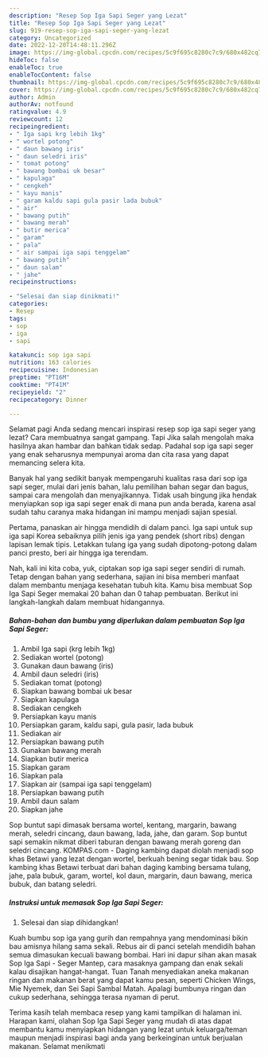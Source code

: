```yaml
---
description: "Resep Sop Iga Sapi Seger yang Lezat"
title: "Resep Sop Iga Sapi Seger yang Lezat"
slug: 919-resep-sop-iga-sapi-seger-yang-lezat
category: Uncategorized
date: 2022-12-20T14:48:11.296Z
image: https://img-global.cpcdn.com/recipes/5c9f695c8280c7c9/680x482cq70/sop-iga-sapi-seger-foto-resep-utama.jpg
hideToc: false
enableToc: true
enableTocContent: false
thumbnail: https://img-global.cpcdn.com/recipes/5c9f695c8280c7c9/680x482cq70/sop-iga-sapi-seger-foto-resep-utama.jpg
cover: https://img-global.cpcdn.com/recipes/5c9f695c8280c7c9/680x482cq70/sop-iga-sapi-seger-foto-resep-utama.jpg
author: Admin
authorAv: notfound
ratingvalue: 4.9
reviewcount: 12
recipeingredient:
- " Iga sapi krg lebih 1kg"
- " wortel potong"
- " daun bawang iris"
- " daun seledri iris"
- " tomat potong"
- " bawang bombai uk besar"
- " kapulaga"
- " cengkeh"
- " kayu manis"
- " garam kaldu sapi gula pasir lada bubuk"
- " air"
- " bawang putih"
- " bawang merah"
- " butir merica"
- " garam"
- " pala"
- " air sampai iga sapi tenggelam"
- " bawang putih"
- " daun salam"
- " jahe"
recipeinstructions:

- "Selesai dan siap dinikmati!"
categories:
- Resep
tags:
- sop
- iga
- sapi

katakunci: sop iga sapi 
nutrition: 163 calories
recipecuisine: Indonesian
preptime: "PT16M"
cooktime: "PT41M"
recipeyield: "2"
recipecategory: Dinner

---
```



Selamat pagi Anda sedang mencari inspirasi resep sop iga sapi seger yang lezat? Cara membuatnya sangat gampang. Tapi Jika salah mengolah maka hasilnya akan hambar dan bahkan tidak sedap. Padahal sop iga sapi seger yang enak seharusnya mempunyai aroma dan cita rasa yang dapat memancing selera kita.


Banyak hal yang sedikit banyak mempengaruhi kualitas rasa dari sop iga sapi seger, mulai dari jenis bahan, lalu pemilihan bahan segar dan bagus, sampai cara mengolah dan menyajikannya. Tidak usah bingung jika hendak menyiapkan sop iga sapi seger enak di mana pun anda berada, karena asal sudah tahu caranya maka hidangan ini mampu menjadi sajian spesial.

Pertama, panaskan air hingga mendidih di dalam panci. Iga sapi untuk sup iga sapi Korea sebaiknya pilih jenis iga yang pendek (short ribs) dengan lapisan lemak tipis. Letakkan tulang iga yang sudah dipotong-potong dalam panci presto, beri air hingga iga terendam.


Nah, kali ini kita coba, yuk, ciptakan sop iga sapi seger sendiri di rumah. Tetap dengan bahan yang sederhana, sajian ini bisa memberi manfaat dalam membantu menjaga kesehatan tubuh kita. Kamu bisa membuat Sop Iga Sapi Seger memakai 20 bahan dan 0 tahap pembuatan. Berikut ini langkah-langkah dalam membuat hidangannya.

<!--inarticleads1-->

##### Bahan-bahan dan bumbu yang diperlukan dalam pembuatan Sop Iga Sapi Seger:

1. Ambil  Iga sapi (krg lebih 1kg)
1. Sediakan  wortel (potong)
1. Gunakan  daun bawang (iris)
1. Ambil  daun seledri (iris)
1. Sediakan  tomat (potong)
1. Siapkan  bawang bombai uk besar
1. Siapkan  kapulaga
1. Sediakan  cengkeh
1. Persiapkan  kayu manis
1. Persiapkan  garam, kaldu sapi, gula pasir, lada bubuk
1. Sediakan  air
1. Persiapkan  bawang putih
1. Gunakan  bawang merah
1. Siapkan  butir merica
1. Siapkan  garam
1. Siapkan  pala
1. Siapkan  air (sampai iga sapi tenggelam)
1. Persiapkan  bawang putih
1. Ambil  daun salam
1. Siapkan  jahe


Sop buntut sapi dimasak bersama wortel, kentang, margarin, bawang merah, seledri cincang, daun bawang, lada, jahe, dan garam. Sop buntut sapi semakin nikmat diberi taburan dengan bawang merah goreng dan seledri cincang. KOMPAS.com - Daging kambing dapat diolah menjadi sop khas Betawi yang lezat dengan wortel, berkuah bening segar tidak bau. Sop kambing khas Betawi terbuat dari bahan daging kambing bersama tulang, jahe, pala bubuk, garam, wortel, kol daun, margarin, daun bawang, merica bubuk, dan batang seledri. 

<!--inarticleads2-->

##### Instruksi untuk memasak Sop Iga Sapi Seger:


1. Selesai dan siap dihidangkan!

Kuah bumbu sop iga yang gurih dan rempahnya yang mendominasi bikin bau amisnya hilang sama sekali. Rebus air di panci setelah mendidih bahan semua dimasukan kecuali bawang bombai. Hari ini dapur sihan akan masak Sop Iga Sapi - Seger Mantep, cara masaknya gampang dan enak sekali kalau disajikan hangat-hangat. Tuan Tanah menyediakan aneka makanan ringan dan makanan berat yang dapat kamu pesan, seperti Chicken Wings, Mie Nyemek, dan Sei Sapi Sambal Matah. Apalagi bumbunya ringan dan cukup sederhana, sehingga terasa nyaman di perut. 

Terima kasih telah membaca resep yang kami tampilkan di halaman ini. Harapan kami, olahan Sop Iga Sapi Seger yang mudah di atas dapat membantu kamu menyiapkan hidangan yang lezat untuk keluarga/teman maupun menjadi inspirasi bagi anda yang berkeinginan untuk berjualan makanan. Selamat menikmati
